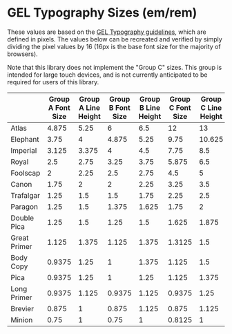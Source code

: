 # GEL Typography Sizes (em/rem)
 
These values are based on the [GEL Typography guidelines](https://www.bbc.co.uk/gel/guidelines/typography#type-sizes), which are defined in pixels. The values below can be recreated and verified by simply dividing the pixel values by 16 (16px is the base font size for the majority of browsers).

Note that this library does not implement the "Group C" sizes. This group is intended for large touch devices, and is not currently anticipated to be required for users of this library.

||Group A Font Size|Group A Line Height|Group B Font Size|Group B Line Height|Group C Font Size|Group C Line Height|Group D Font Size|Group D Line Height|
|--------------|--------|-------|--------|-------|--------|--------|--------|-------|
| Atlas        | 4.875  | 5.25  | 6      | 6.5   | 12     | 13     | 8.75   | 9.25  |
| Elephant     | 3.75   | 4     | 4.875  | 5.25  | 9.75   | 10.625 | 7.25   | 7.75  |
| Imperial     | 3.125  | 3.375 | 4      | 4.5   | 7.75   | 8.5    | 6      | 6.5   |
| Royal        | 2.5    | 2.75  | 3.25   | 3.75  | 5.875  | 6.5    | 4.75   | 5.25  |
| Foolscap     | 2      | 2.25  | 2.5    | 2.75  | 4.5    | 5      | 3.5    | 3.75  |
| Canon        | 1.75   | 2     | 2      | 2.25  | 3.25   | 3.5    | 2.75   | 3     |
| Trafalgar    | 1.25   | 1.5   | 1.5    | 1.75  | 2.25   | 2.5    | 2      | 2.25  |
| Paragon      | 1.25   | 1.5   | 1.375  | 1.625 | 1.75   | 2      | 1.75   | 2     |
| Double Pica  | 1.25   | 1.5   | 1.25   | 1.5   | 1.625  | 1.875  | 1.5    | 1.75  |
| Great Primer | 1.125  | 1.375 | 1.125  | 1.375 | 1.3125 | 1.5    | 1.25   | 1.5   |
| Body Copy    | 0.9375 | 1.25  | 1      | 1.375 | 1.125  | 1.5    | 1      | 1.375 |
| Pica         | 0.9375 | 1.25  | 1      | 1.25  | 1.125  | 1.375  | 1      | 1.25  |
| Long Primer  | 0.9375 | 1.125 | 0.9375 | 1.125 | 0.9375 | 1.25   | 0.875  | 1.125 |
| Brevier      | 0.875  | 1     | 0.875  | 1.125 | 0.875  | 1.125  | 0.8125 | 1     |
| Minion       | 0.75   | 1     | 0.75   | 1     | 0.8125 | 1      | 0.75   | 1     |

